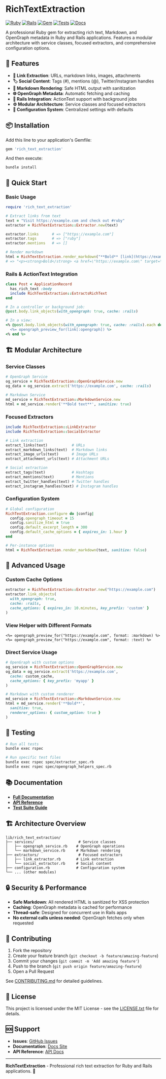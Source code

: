 # RichTextExtraction

[![Ruby](https://img.shields.io/badge/Ruby-3.1+-red.svg)](https://www.ruby-lang.org/)
[![Rails](https://img.shields.io/badge/Rails-6.1+-blue.svg)](https://rubyonrails.org/)
[![Gem](https://img.shields.io/gem/v/rich_text_extraction.svg)](https://rubygems.org/gems/rich_text_extraction)
[![Tests](https://github.com/ceccec/rich_text_extraction/workflows/Tests/badge.svg)](https://github.com/ceccec/rich_text_extraction/actions)
[![Docs](https://github.com/ceccec/rich_text_extraction/workflows/Docs/badge.svg)](https://ceccec.github.io/rich_text_extraction/)

A professional Ruby gem for extracting rich text, Markdown, and OpenGraph metadata in Ruby and Rails applications. Features a modular architecture with service classes, focused extractors, and comprehensive configuration options.

## 🚀 Features

- **🔗 Link Extraction**: URLs, markdown links, images, attachments
- **🏷️ Social Content**: Tags (#), mentions (@), Twitter/Instagram handles
- **📝 Markdown Rendering**: Safe HTML output with sanitization
- **🌐 OpenGraph Metadata**: Automatic fetching and caching
- **📱 Rails Integration**: ActionText support with background jobs
- **⚙️ Modular Architecture**: Service classes and focused extractors
- **🔧 Configuration System**: Centralized settings with defaults

## 📦 Installation

Add this line to your application's Gemfile:

```ruby
gem 'rich_text_extraction'
```

And then execute:

```bash
bundle install
```

## 🎯 Quick Start

### Basic Usage

```ruby
require 'rich_text_extraction'

# Extract links from text
text = "Visit https://example.com and check out #ruby"
extractor = RichTextExtraction::Extractor.new(text)

extractor.links      # => ["https://example.com"]
extractor.tags       # => ["ruby"]
extractor.mentions   # => []

# Render markdown
html = RichTextExtraction.render_markdown("**Bold** [link](https://example.com)")
# => "<p><strong>Bold</strong> <a href=\"https://example.com\" target=\"_blank\" rel=\"noopener noreferrer\">link</a></p>"
```

### Rails & ActionText Integration

```ruby
class Post < ApplicationRecord
  has_rich_text :body
  include RichTextExtraction::ExtractsRichText
end

# In a controller or background job:
@post.body.link_objects(with_opengraph: true, cache: :rails)

# In a view:
<% @post.body.link_objects(with_opengraph: true, cache: :rails).each do |link| %>
  <%= opengraph_preview_for(link[:opengraph]) %>
<% end %>
```

## 🏗️ Modular Architecture

### Service Classes

```ruby
# OpenGraph Service
og_service = RichTextExtraction::OpenGraphService.new
og_data = og_service.extract('https://example.com', cache: :rails)

# Markdown Service
md_service = RichTextExtraction::MarkdownService.new
html = md_service.render('**Bold text**', sanitize: true)
```

### Focused Extractors

```ruby
include RichTextExtraction::LinkExtractor
include RichTextExtraction::SocialExtractor

# Link extraction
extract_links(text)           # URLs
extract_markdown_links(text)  # Markdown links
extract_image_urls(text)      # Image URLs
extract_attachment_urls(text) # Attachment URLs

# Social extraction
extract_tags(text)            # Hashtags
extract_mentions(text)        # Mentions
extract_twitter_handles(text) # Twitter handles
extract_instagram_handles(text) # Instagram handles
```

### Configuration System

```ruby
# Global configuration
RichTextExtraction.configure do |config|
  config.opengraph_timeout = 15
  config.sanitize_html = true
  config.default_excerpt_length = 300
  config.default_cache_options = { expires_in: 1.hour }
end

# Per-instance options
html = RichTextExtraction.render_markdown(text, sanitize: false)
```

## 🔧 Advanced Usage

### Custom Cache Options

```ruby
extractor = RichTextExtraction::Extractor.new("https://example.com")
extractor.link_objects(
  with_opengraph: true, 
  cache: :rails, 
  cache_options: { expires_in: 10.minutes, key_prefix: 'custom' }
)
```

### View Helper with Different Formats

```erb
<%= opengraph_preview_for("https://example.com", format: :markdown) %>
<%= opengraph_preview_for("https://example.com", format: :text) %>
```

### Direct Service Usage

```ruby
# OpenGraph with custom options
og_service = RichTextExtraction::OpenGraphService.new
og_data = og_service.extract('https://example.com', 
  cache: custom_cache, 
  cache_options: { key_prefix: 'myapp' }
)

# Markdown with custom renderer
md_service = RichTextExtraction::MarkdownService.new
html = md_service.render('**Bold**', 
  sanitize: true, 
  renderer_options: { custom_option: true }
)
```

## 🧪 Testing

```bash
# Run all tests
bundle exec rspec

# Run specific test files
bundle exec rspec spec/extractor_spec.rb
bundle exec rspec spec/opengraph_helpers_spec.rb
```

## 📚 Documentation

- **[Full Documentation](https://ceccec.github.io/rich_text_extraction/)**
- **[API Reference](https://ceccec.github.io/rich_text_extraction/api-reference/)**
- **[Test Suite Guide](docs/testing.md)**

## 🏗️ Architecture Overview

```
lib/rich_text_extraction/
├── services/                    # Service classes
│   ├── opengraph_service.rb    # OpenGraph operations
│   └── markdown_service.rb     # Markdown rendering
├── extractors/                  # Focused extractors
│   ├── link_extractor.rb       # Link extraction
│   └── social_extractor.rb     # Social content
├── configuration.rb            # Configuration system
└── ... (other modules)
```

## 🔒 Security & Performance

- **Safe Markdown**: All rendered HTML is sanitized for XSS protection
- **Caching**: OpenGraph metadata is cached for performance
- **Thread-safe**: Designed for concurrent use in Rails apps
- **No external calls unless needed**: OpenGraph fetches only when requested

## 🤝 Contributing

1. Fork the repository
2. Create your feature branch (`git checkout -b feature/amazing-feature`)
3. Commit your changes (`git commit -m 'Add amazing feature'`)
4. Push to the branch (`git push origin feature/amazing-feature`)
5. Open a Pull Request

See [CONTRIBUTING.md](CONTRIBUTING.md) for detailed guidelines.

## 📄 License

This project is licensed under the MIT License - see the [LICENSE.txt](LICENSE.txt) file for details.

## 🆘 Support

- **Issues**: [GitHub Issues](https://github.com/ceccec/rich_text_extraction/issues)
- **Documentation**: [Docs Site](https://ceccec.github.io/rich_text_extraction/)
- **API Reference**: [API Docs](https://ceccec.github.io/rich_text_extraction/api-reference/)

---

**RichTextExtraction** - Professional rich text extraction for Ruby and Rails applications. 🚀